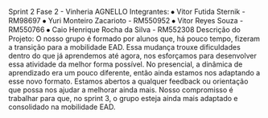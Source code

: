 Sprint 2 Fase 2 - Vinheria AGNELLO
Integrantes:
⦁	Vitor Futida Sternik - RM98697
⦁	Yuri Monteiro Zacarioto - RM550952
⦁	Vitor Reyes Souza - RM550766
⦁	Caio Henrique Rocha da Silva - RM552308
Descrição do Projeto:
O nosso grupo é formado por alunos que, há pouco tempo, fizeram a transição para a mobilidade EAD. Essa mudança trouxe dificuldades dentro do que já aprendemos até agora, nos esforçamos para desenvolver essa atividade da melhor forma possível.
No presencial, a dinâmica de aprendizado era um pouco diferente, então ainda estamos nos adaptando a esse novo formato. Estamos abertos a qualquer feedback ou orientação que possa nos ajudar a melhorar ainda mais.
Nosso compromisso é trabalhar para que, no sprint 3, o grupo esteja ainda mais adaptado e consolidado na mobilidade EAD.
